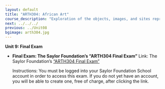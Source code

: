```yaml
---
layout: default
title: "ARTH304: African Art"
course_description: "Exploration of the objects, images, and sites representing the diverse ethnic and artistic heritage of Africa, with particular emphasis on the role of art as manifested in the lifestyles, spiritualties, and philosophies of particular African societies."
next: ../../../
previous: ../Unit08
bgimage: arth304.jpg
---
```

**Unit 9: Final Exam** <span id="9"></span> 
-   **Final Exam: The Saylor Foundation’s “ARTH304 Final Exam”**
    Link: The Saylor Foundation’s [“ARTH304 Final
    Exam”](http://school.saylor.org/mod/quiz/view.php?id=1252)  
      
     Instructions: You must be logged into your Saylor Foundation School
    account in order to access this exam. If you do not yet have an
    account, you will be able to create one, free of charge, after
    clicking the link.


